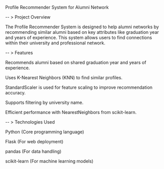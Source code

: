 Profile Recommender System for Alumni Network

-- > Project Overview

The Profile Recommender System is designed to help alumni networks by recommending similar alumni based on key attributes like graduation year and years of experience. This system allows users to find connections within their university and professional network.


-- > Features

Recommends alumni based on shared graduation year and years of experience.

Uses K-Nearest Neighbors (KNN) to find similar profiles.

StandardScaler is used for feature scaling to improve recommendation accuracy.

Supports filtering by university name.

Efficient performance with NearestNeighbors from scikit-learn.


-- > Technologies Used

Python (Core programming language)

Flask (For web deployment)

pandas (For data handling)

scikit-learn (For machine learning models)